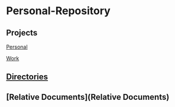 # Personal-Repository

## Projects
[Personal](https://github.com/brandonantoniocook/Personal-Repository/projects/2)

[Work](https://github.com/brandonantoniocook/Personal-Repository/projects/1)

## [Directories](Directories)
## [Relative Documents](Relative Documents)
